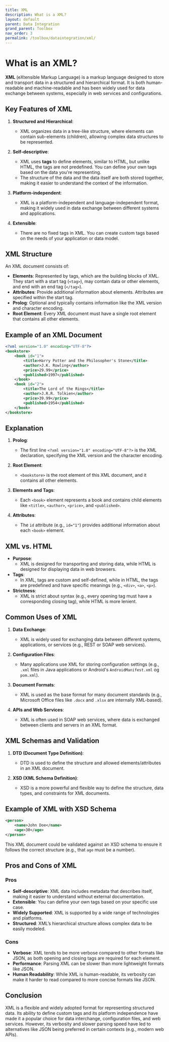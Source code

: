 ```yaml
---
title: XML
description: What is a XML?
layout: default
parent: Data Integration
grand_parent: Toolbox
nav_order: 3
permalink: /toolbox/dataintegration/xml/
---
```



# What is an XML?

**XML** (eXtensible Markup Language) is a markup language designed to store and transport data in a structured and hierarchical format. It is both human-readable and machine-readable and has been widely used for data exchange between systems, especially in web services and configurations.

## Key Features of XML

1. **Structured and Hierarchical**:
   - XML organizes data in a tree-like structure, where elements can contain sub-elements (children), allowing complex data structures to be represented.

2. **Self-descriptive**:
   - XML uses **tags** to define elements, similar to HTML, but unlike HTML, the tags are not predefined. You can define your own tags based on the data you're representing.
   - The structure of the data and the data itself are both stored together, making it easier to understand the context of the information.

3. **Platform-independent**:
   - XML is a platform-independent and language-independent format, making it widely used in data exchange between different systems and applications.

4. **Extensible**:
   - There are no fixed tags in XML. You can create custom tags based on the needs of your application or data model.

## XML Structure

An XML document consists of:

- **Elements**: Represented by tags, which are the building blocks of XML. They start with a start tag (`<tag>`), may contain data or other elements, and end with an end tag (`</tag>`).
- **Attributes**: Provide additional information about elements. Attributes are specified within the start tag.
- **Prolog**: Optional and typically contains information like the XML version and character encoding.
- **Root Element**: Every XML document must have a single root element that contains all other elements.

## Example of an XML Document

```xml
<?xml version="1.0" encoding="UTF-8"?>
<bookstore>
    <book id="1">
        <title>Harry Potter and the Philosopher's Stone</title>
        <author>J.K. Rowling</author>
        <price>29.99</price>
        <published>1997</published>
    </book>
    <book id="2">
        <title>The Lord of the Rings</title>
        <author>J.R.R. Tolkien</author>
        <price>39.99</price>
        <published>1954</published>
    </book>
</bookstore>
```

## Explanation

1. **Prolog**:
   - The first line `<?xml version="1.0" encoding="UTF-8"?>` is the XML declaration, specifying the XML version and the character encoding.

2. **Root Element**:
   - `<bookstore>` is the root element of this XML document, and it contains all other elements.

3. **Elements and Tags**:
   - Each `<book>` element represents a book and contains child elements like `<title>`, `<author>`, `<price>`, and `<published>`.

4. **Attributes**:
   - The `id` attribute (e.g., `id="1"`) provides additional information about each `<book>` element.

## XML vs. HTML

- **Purpose**:
  - XML is designed for transporting and storing data, while HTML is designed for displaying data in web browsers.
- **Tags**:
  - In XML, tags are custom and self-defined, while in HTML, the tags are predefined and have specific meanings (e.g., `<div>`, `<a>`, `<p>`).
- **Strictness**:
  - XML is strict about syntax (e.g., every opening tag must have a corresponding closing tag), while HTML is more lenient.

## Common Uses of XML

1. **Data Exchange**:
   - XML is widely used for exchanging data between different systems, applications, or services (e.g., REST or SOAP web services).

2. **Configuration Files**:
   - Many applications use XML for storing configuration settings (e.g., `.xml` files in Java applications or Android's `AndroidManifest.xml` og `pom.xml`).

3. **Document Formats**:
   - XML is used as the base format for many document standards (e.g., Microsoft Office files like `.docx` and `.xlsx` are internally XML-based).

4. **APIs and Web Services**:
   - XML is often used in SOAP web services, where data is exchanged between clients and servers in an XML format.

## XML Schemas and Validation

1. **DTD (Document Type Definition)**:
   - DTD is used to define the structure and allowed elements/attributes in an XML document.

2. **XSD (XML Schema Definition)**:
   - XSD is a more powerful and flexible way to define the structure, data types, and constraints for XML documents.

## Example of XML with XSD Schema

```xml
<person>
    <name>John Doe</name>
    <age>30</age>
</person>
```

This XML document could be validated against an XSD schema to ensure it follows the correct structure (e.g., that `age` must be a number).

## Pros and Cons of XML

### Pros

- **Self-descriptive**: XML data includes metadata that describes itself, making it easier to understand without external documentation.
- **Extensible**: You can define your own tags based on your specific use case.
- **Widely Supported**: XML is supported by a wide range of technologies and platforms.
- **Structured**: XML’s hierarchical structure allows complex data to be easily modeled.

### Cons

- **Verbose**: XML tends to be more verbose compared to other formats like JSON, as both opening and closing tags are required for each element.
- **Performance**: Parsing XML can be slower than more lightweight formats like JSON.
- **Human Readability**: While XML is human-readable, its verbosity can make it harder to read compared to more concise formats like JSON.

## Conclusion

XML is a flexible and widely adopted format for representing structured data. Its ability to define custom tags and its platform independence have made it a popular choice for data interchange, configuration files, and web services. However, its verbosity and slower parsing speed have led to alternatives like JSON being preferred in certain contexts (e.g., modern web APIs).
